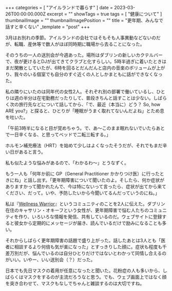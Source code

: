 +++
categories = [ "アイルランドで暮らす" ]
date = 2023-03-26T00:00:00.000Z
excerpt = ""
showTags = true
tags = [ "健康について" ]
thumbnailImage = ""
thumbnailImagePosition = ""
title = "更年期、みんなで話すと辛くない"
_template = "post"
+++

3月はお別れの季節。アイルランドの会社ではそもそも人事異動などないのだが、転職、産休等で数人がほぼ同時期に職場から去ることになった。

<!--more-->

そのうちの一人の送別会が今週あった。場所はダブリンの新しいカクテルバーで、夜が更けるとDJが出てきてクラブと化すらしい。5時半過ぎに着いたときはまだ閑散としていたが、6時を回るとだんだんと店内の音楽のボリュームが上がり、我々のいる個室でも自分のすぐ近くの人としかまともに話ができなくなった。

私の隣りにいたのは同年代の女性2人。それぞれ別の部署で働いているし、ひとりは週の半分は在宅勤務だったりして、普段きちんと話すことは少ない。しばらく次の旅行先などについて話してから、「で、最近（本当に）どう？ So, how ARE you?」と探ると、ひとりが「睡眠がうまく取れてないんだよね」とため息を吐いた。

「午前3時半になると目が覚めちゃう。で、あ～このまま眠れないでいたらあとで一日辛くなる、と思ってベッドで二転三転する。」

ホルモン補充療法（HRT）を始めて少しはよくなったそうだが、それでもまだ辛い日があると言う。

私も似たような悩みがあるので、「わかるわ〜」とうなずく。

もう一人も「何年か前に GP（General Practitioner かかりつけ医）に行ったときにね」と話し出す。「更年期障害について聞いたのよ。そしたら、何か症状がありますかって聞かれたんで、今は特にないって言ったら、症状が出てから来てください、だって。いや、予防したいから今聞いてるんだっていうのにね。」

私は『[Wellness Warrior](https://www.wellnesswarrior.ie/)』というコミュニティのことを2人に伝えた。ダブリン在住のキャサリン・オキーフという女性が、更年期障害で悩む人たちのコミュニティを作り、いろいろな情報を発信、共有しているのだ。ウェブサイトに登録すると彼女から定期的にメッセージが届き、読んでいるだけで励みになることも多い。

それからしばらく更年期障害の話題で盛り上がった。話したあとは3人とも「医者に相談するより何倍も気が楽になった」とすっきりした顔に。症状も程度も千差万別だが、悩んでいるのは自分ひとりだけではないとわかって同情し合えるのがいい。いやー、いい送別会（？）だった。

日本でも先日マスクの着用が任意になったと聞いた。花粉症の人も多いから、しばらくはマスクをするのが主流だろうなと思う。でも、ウェブ画面上ではなく顔を突き合わせて、マスクもなしでちゃんと雑談するのは大切ですね。
